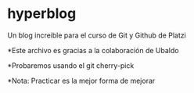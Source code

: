 # hyperblog
Un blog increible para el curso de Git y Github de Platzi

*Este archivo es gracias a la colaboración de Ubaldo

*Probaremos usando el git cherry-pick

*Nota: Practicar es la mejor forma de mejorar
